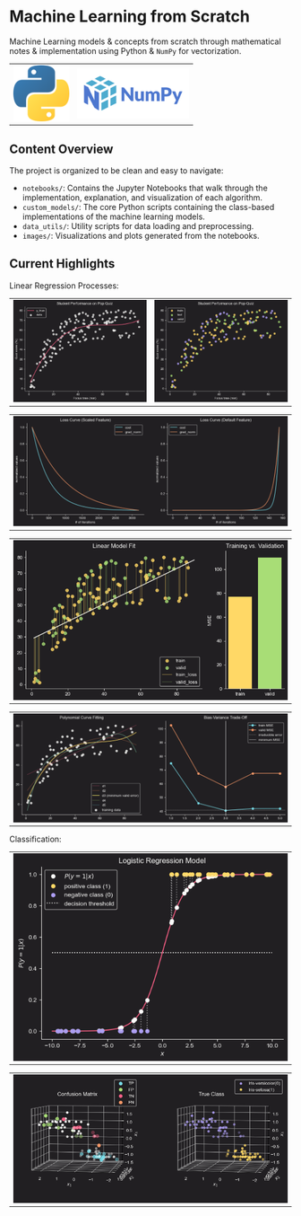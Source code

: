 # Machine Learning from Scratch
Machine Learning models & concepts from scratch through mathematical notes & implementation using Python & `NumPy` for vectorization.

<table align="center" style="border-collapse: collapse; border: none;">
  <tr>
    <td style="border: none;" ><img src="./images/python-logo.png" alt="Python logo", width=100></td>
    <td style="border: none;"><img src="./images/numpy.png" alt="NumPy logo", width=200></td>
  </tr>
</table>

## Content Overview
The project is organized to be clean and easy to navigate:

* `notebooks/`: Contains the Jupyter Notebooks that walk through the implementation, explanation, and visualization of each algorithm.
* `custom_models/`: The core Python scripts containing the class-based implementations of the machine learning models.
* `data_utils/`: Utility scripts for data loading and preprocessing.
* `images/`: Visualizations and plots generated from the notebooks.

## Current Highlights
Linear Regression Processes:
<table align="center" border=0>
  <tr>
    <td>
      <img src="./images/pop_quiz_data.png" alt="Python logo">
    </td>
    <td>
      <img src="./images/train_test_split.png" alt="Python logo">
    </td>
  </tr>
</table>
<table align="center" border=0>
  <tr>
    <td>
      <img src="./images/loss_curve.png" alt="Python logo">
    </td>
  </tr>
</table>
<table>
  <tr>
    <td>
      <img src="./images/under_fitting_example.png" alt="Python logo">
    </td>
  </tr>
</table>
    
<table align="center" border=0>
  <tr>
    <td>
      <img src="./images/bias-variance_trade-off.png" alt="Python logo">
    </td>
  </tr>
</table>
Classification:
<table align="center" border=0>
  <tr>
    <td>
      <img src="./images/logistic_regression_model.png" alt="Python logo">
    </td>
  </tr>
</table>

<table align="center" border=0>
  <tr>
    <td>
      <img src="./images/confusion_matrix.png" alt="Python logo">
    </td>
  </tr>
</table>




